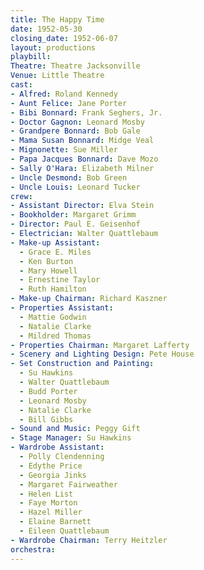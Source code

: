 ```yaml
---
title: The Happy Time
date: 1952-05-30
closing_date: 1952-06-07
layout: productions
playbill:
Theatre: Theatre Jacksonville
Venue: Little Theatre
cast:
- Alfred: Roland Kennedy
- Aunt Felice: Jane Porter
- Bibi Bonnard: Frank Seghers, Jr.
- Doctor Gagnon: Leonard Mosby
- Grandpere Bonnard: Bob Gale
- Mama Susan Bonnard: Midge Veal
- Mignonette: Sue Miller
- Papa Jacques Bonnard: Dave Mozo
- Sally O'Hara: Elizabeth Milner
- Uncle Desmond: Bob Green
- Uncle Louis: Leonard Tucker
crew:
- Assistant Director: Elva Stein
- Bookholder: Margaret Grimm
- Director: Paul E. Geisenhof
- Electrician: Walter Quattlebaum
- Make-up Assistant:
  - Grace E. Miles
  - Ken Burton
  - Mary Howell
  - Ernestine Taylor
  - Ruth Hamilton
- Make-up Chairman: Richard Kaszner
- Properties Assistant:
  - Mattie Godwin
  - Natalie Clarke
  - Mildred Thomas
- Properties Chairman: Margaret Lafferty
- Scenery and Lighting Design: Pete House
- Set Construction and Painting:
  - Su Hawkins
  - Walter Quattlebaum
  - Budd Porter
  - Leonard Mosby
  - Natalie Clarke
  - Bill Gibbs
- Sound and Music: Peggy Gift
- Stage Manager: Su Hawkins
- Wardrobe Assistant:
  - Polly Clendenning
  - Edythe Price
  - Georgia Jinks
  - Margaret Fairweather
  - Helen List
  - Faye Morton
  - Hazel Miller
  - Elaine Barnett
  - Eileen Quattlebaum
- Wardrobe Chairman: Terry Heitzler
orchestra:
---
```


